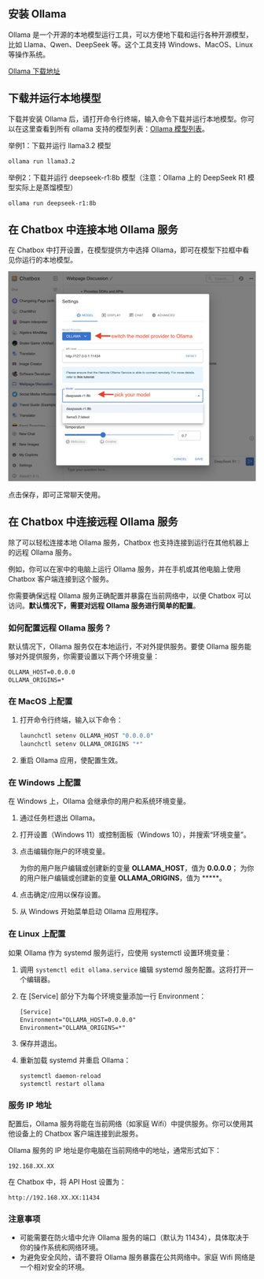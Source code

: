 ## 安装 Ollama

Ollama 是一个开源的本地模型运行工具，可以方便地下载和运行各种开源模型，比如 Llama、Qwen、DeepSeek 等。这个工具支持 Windows、MacOS、Linux 等操作系统。

[Ollama 下载地址](https://ollama.com/)

## 下载并运行本地模型

下载并安装 Ollama 后，请打开命令行终端，输入命令下载并运行本地模型。你可以在这里查看到所有 ollama 支持的模型列表：[Ollama 模型列表](https://ollama.com/models)。

举例1：下载并运行 llama3.2 模型

```bash
ollama run llama3.2
```

举例2：下载并运行 deepseek-r1:8b 模型（注意：Ollama 上的 DeepSeek R1 模型实际上是蒸馏模型）

```bash
ollama run deepseek-r1:8b
```

## 在 Chatbox 中连接本地 Ollama 服务

在 Chatbox 中打开设置，在模型提供方中选择 Ollama，即可在模型下拉框中看见你运行的本地模型。

![Ollama Chatbox 教程](https://raw.githubusercontent.com/PeipengWang/picture/master/jiqixuexiollama_guide_3.png)

点击保存，即可正常聊天使用。

## 在 Chatbox 中连接远程 Ollama 服务

除了可以轻松连接本地 Ollama 服务，Chatbox 也支持连接到运行在其他机器上的远程 Ollama 服务。

例如，你可以在家中的电脑上运行 Ollama 服务，并在手机或其他电脑上使用 Chatbox 客户端连接到这个服务。

你需要确保远程 Ollama 服务正确配置并暴露在当前网络中，以便 Chatbox 可以访问。**默认情况下，需要对远程 Ollama 服务进行简单的配置**。

### 如何配置远程 Ollama 服务？

默认情况下，Ollama 服务仅在本地运行，不对外提供服务。要使 Ollama 服务能够对外提供服务，你需要设置以下两个环境变量：

```
OLLAMA_HOST=0.0.0.0
OLLAMA_ORIGINS=*
```

### 在 MacOS 上配置

1. 打开命令行终端，输入以下命令：

   ```bash
   launchctl setenv OLLAMA_HOST "0.0.0.0"
   launchctl setenv OLLAMA_ORIGINS "*"
   ```

2. 重启 Ollama 应用，使配置生效。

### 在 Windows 上配置

在 Windows 上，Ollama 会继承你的用户和系统环境变量。

1. 通过任务栏退出 Ollama。

2. 打开设置（Windows 11）或控制面板（Windows 10），并搜索“环境变量”。

3. 点击编辑你账户的环境变量。

   为你的用户账户编辑或创建新的变量 **OLLAMA_HOST**，值为 **0.0.0.0**； 为你的用户账户编辑或创建新的变量 **OLLAMA_ORIGINS**，值为 *****。

4. 点击确定/应用以保存设置。

5. 从 Windows 开始菜单启动 Ollama 应用程序。

### 在 Linux 上配置

如果 Ollama 作为 systemd 服务运行，应使用 systemctl 设置环境变量：

1. 调用 `systemctl edit ollama.service` 编辑 systemd 服务配置。这将打开一个编辑器。

2. 在 [Service] 部分下为每个环境变量添加一行 Environment：

   ```
   [Service]
   Environment="OLLAMA_HOST=0.0.0.0"
   Environment="OLLAMA_ORIGINS=*"
   ```

3. 保存并退出。

4. 重新加载 systemd 并重启 Ollama：

   ```
   systemctl daemon-reload
   systemctl restart ollama
   ```

### 服务 IP 地址

配置后，Ollama 服务将能在当前网络（如家庭 Wifi）中提供服务。你可以使用其他设备上的 Chatbox 客户端连接到此服务。

Ollama 服务的 IP 地址是你电脑在当前网络中的地址，通常形式如下：

```
192.168.XX.XX
```

在 Chatbox 中，将 API Host 设置为：

```
http://192.168.XX.XX:11434
```

### 注意事项

- 可能需要在防火墙中允许 Ollama 服务的端口（默认为 11434），具体取决于你的操作系统和网络环境。
- 为避免安全风险，请不要将 Ollama 服务暴露在公共网络中。家庭 Wifi 网络是一个相对安全的环境。

